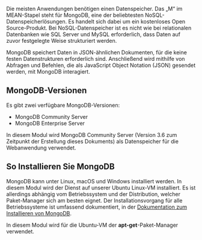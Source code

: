 Die meisten Anwendungen benötigen einen Datenspeicher. Das „M“ im MEAN-Stapel steht für MongoDB, eine der beliebtesten NoSQL-Datenspeicherlösungen. Es handelt sich dabei um ein kostenloses Open Source-Produkt. Bei NoSQL-Datenspeicher ist es nicht wie bei relationalen Datenbanken wie SQL Server und MySQL erforderlich, dass Daten auf zuvor festgelegte Weise strukturiert werden.

MongoDB speichert Daten in JSON-ähnlichen Dokumenten, für die keine festen Datenstrukturen erforderlich sind. Anschließend wird mithilfe von Abfragen und Befehlen, die als JavaScript Object Notation (JSON) gesendet werden, mit MongoDB interagiert.

## <a name="mongodb-versions"></a>MongoDB-Versionen

Es gibt zwei verfügbare MongoDB-Versionen:

- MongoDB Community Server
- MongoDB Enterprise Server

In diesem Modul wird MongoDB Community Server (Version 3.6 zum Zeitpunkt der Erstellung dieses Dokuments) als Datenspeicher für die Webanwendung verwendet.

## <a name="how-to-install-mongodb"></a>So Installieren Sie MongoDB

MongoDB kann unter Linux, macOS und Windows installiert werden. In diesem Modul wird der Dienst auf unserer Ubuntu Linux-VM installiert. Es ist allerdings abhängig vom Betriebssystem und der Distribution, welcher Paket-Manager sich am besten eignet. Der Installationsvorgang für alle Betriebssysteme ist umfassend dokumentiert, in der [Dokumentation zum Installieren von MongoDB](https://docs.mongodb.com/manual/administration/install-community/).

In diesem Modul wird für die Ubuntu-VM der **apt-get**-Paket-Manager verwendet.